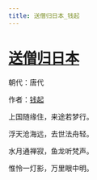 ```yaml
---
title: 送僧归日本_钱起
---
```


# [送僧归日本](http://so.gushiwen.org/view_11871.aspx)

朝代：唐代

作者：[钱起](http://so.gushiwen.org/author_495.aspx)

上国随缘住，来途若梦行。

浮天沧海远，去世法舟轻。

水月通禅寂，鱼龙听梵声。

惟怜一灯影，万里眼中明。